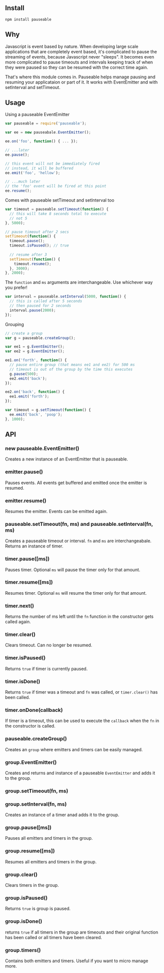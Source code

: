 Install
------------

    npm install pauseable


Why
-------
Javascript is event based by nature. When developing large scale applications that are completely event based, it's complicated to pause the streaming of events, because Javascript never "sleeps". It becomes even more complicated to pause timeouts and intervals keeping track of when they were paused so they can be resumed with the correct time again.

That's where this module comes in. Pauseable helps manage pausing and resuming your applicataion or part of it. It works with EventEmitter and with setInterval and setTimeout.


Usage
------------------
Using a pauseable EventEmitter

```javascript
var pauseable = require('pauseable');

var ee = new pauseabale.EventEmitter();

ee.on('foo', function() { ... });

// ...later
ee.pause();

// this event will not be immediately fired
// instead, it will be buffered
ee.emit('foo', 'hellow');

// ...much later
// the 'foo' event will be fired at this point
ee.resume();
```

Comes with pauseable setTimeout and setInterval too

```javascript
var timeout = pauseable.setTimeout(function() {
  // this will take 8 seconds total to execute
  // not 5
}, 5000);

// pause timeout after 2 secs
setTimeout(function() {
  timeout.pause();
  timeout.isPaused(); // true
  
  // resume after 3
  setTimeout(function() {
    timeout.resume();
  }, 3000);
}, 2000);
```

The `function` and `ms` arguments are interchangeable. Use whichever way you prefer!

```javascript
var interval = pauseable.setInterval(5000, function() {
  // this is called after 5 seconds
  // then paused for 2 seconds
  interval.pause(2000);
});
```

Grouping

```javascript
// create a group
var g = pauseable.createGroup();

var ee1 = g.EventEmitter();
var ee2 = g.EventEmitter();

ee1.on('forth', function() {
  // pause entire group (that means ee1 and ee2) for 500 ms
  // timeout is out of the group by the time this executes
  g.pause(500);
  ee2.emit('back');
});

ee2.on('back', function() {
  ee1.emit('forth');
});

var timeout = g.setTimeout(function() {
  ee.emit('back', 'poop');
}, 1000);
```


API
---
### new pauseable.EventEmitter()
Creates a new instance of an EventEmitter that is pauseable.

### emitter.pause()
Pauses events. All events get buffered and emitted once the emitter is resumed.

### emitter.resume()
Resumes the emitter. Events can be emitted again.

### pauseable.setTimeout(fn, ms) and pauseable.setInterval(fn, ms)
Creates a pauseable timeout or interval. `fn` and `ms` are interchangeabale. Returns an instance of timer.

### timer.pause([ms])
Pauses timer. Optional `ms` will pause the timer only for that amount.

### timer.resume([ms])
Resumes timer. Optional `ms` will resume the timer only for that amount.

### timer.next()
Returns the number of ms left until the `fn` function in the constructor gets called again.

### timer.clear()
Clears timeout. Can no longer be resumed.

### timer.isPaused()
Returns `true` if timer is currently paused.

### timer.isDone()
Returns `true` if timer was a timeout and `fn` was called, or `timer.clear()` has been called.

### timer.onDone(callback)
If timer is a timeout, this can be used to execute the `callback` when the `fn` in the constructor is called.

### pauseable.createGroup()
Creates an `group` where emitters and timers can be easily managed.

### group.EventEmitter()
Creates and returns and instance of a pauseable `EventEmitter` and adds it to the group.

### group.setTimeout(fn, ms)
### group.setInterval(fn, ms)
Creates an instance of a timer anad adds it to the group.

### group.pause([ms])
Pauses all emitters and timers in the group.

### group.resume([ms])
Resumes all emitters and timers in the group.

### group.clear()
Clears timers in the group.

### group.isPaused()
Returns `true` is group is paused.

### group.isDone()
returns `true` if all timers in the group are timeouts and their original function has been called or all timers have been cleared.

### group.timers()
Contains both emitters and timers. Useful if you want to micro manage more.
